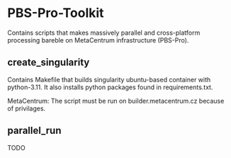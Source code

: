 # PBS-Pro-Toolkit
Contains scripts that makes massively parallel and cross-platform processing bareble on MetaCentrum infrastructure (PBS-Pro).

## create_singularity
Contains Makefile that builds singularity ubuntu-based container with python-3.11.
It also installs python packages found in requirements.txt. 

MetaCentrum:
The script must be run on builder.metacentrum.cz because of privilages. 

## parallel_run
TODO
